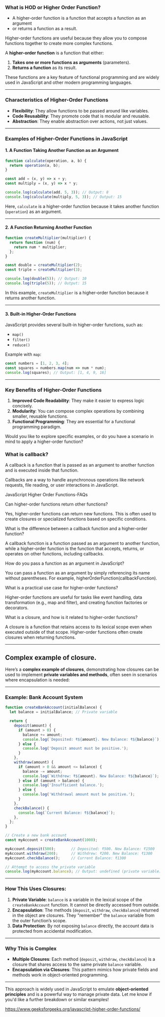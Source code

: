 ### What is HOD or Higher Order Function?

- A higher-order function is a function that accepts a function as an argument 
- or returns a function as a result.

Higher-order functions are useful because they allow you to compose functions together to create more complex functions.

A **higher-order function** is a function that either:

1. **Takes one or more functions as arguments** (parameters).
2. **Returns a function** as its result.

These functions are a key feature of functional programming and are widely used in JavaScript and other modern programming languages.

---

### Characteristics of Higher-Order Functions
- **Flexibility**: They allow functions to be passed around like variables.
- **Code Reusability**: They promote code that is modular and reusable.
- **Abstraction**: They enable abstraction over actions, not just values.

---

### Examples of Higher-Order Functions in JavaScript

#### 1. **A Function Taking Another Function as an Argument**
```javascript
function calculate(operation, a, b) {
  return operation(a, b);
}

const add = (x, y) => x + y;
const multiply = (x, y) => x * y;

console.log(calculate(add, 5, 3)); // Output: 8
console.log(calculate(multiply, 5, 3)); // Output: 15
```
Here, `calculate` is a higher-order function because it takes another function (`operation`) as an argument.

---

#### 2. **A Function Returning Another Function**
```javascript
function createMultiplier(multiplier) {
  return function (num) {
    return num * multiplier;
  };
}

const double = createMultiplier(2);
const triple = createMultiplier(3);

console.log(double(5)); // Output: 10
console.log(triple(5)); // Output: 15
```
In this example, `createMultiplier` is a higher-order function because it returns another function.

---

#### 3. **Built-in Higher-Order Functions**
JavaScript provides several built-in higher-order functions, such as:
- `map()`
- `filter()`
- `reduce()`

Example with `map`:
```javascript
const numbers = [1, 2, 3, 4];
const squares = numbers.map(num => num * num);
console.log(squares); // Output: [1, 4, 9, 16]
```

---

### Key Benefits of Higher-Order Functions
1. **Improved Code Readability**: They make it easier to express logic concisely.
2. **Modularity**: You can compose complex operations by combining smaller, reusable functions.
3. **Functional Programming**: They are essential for a functional programming paradigm.

Would you like to explore specific examples, or do you have a scenario in mind to apply a higher-order function?


### What is callback?

A callback is a function that is passed as an argument to another function and is executed inside that function.

Callbacks are a way to handle asynchronous operations like network requests, file reading, or user interactions in JavaScript.

JavaScript Higher Order Functions-FAQs

Can higher-order functions return other functions?

Yes, higher-order functions can return new functions. This is often used to create closures or specialized functions based on specific conditions.

What is the difference between a callback function and a higher-order function?

A callback function is a function passed as an argument to another function, while a higher-order function is the function that accepts, returns, or operates on other functions, including callbacks.

How do you pass a function as an argument in JavaScript?

You can pass a function as an argument by simply referencing its name without parentheses. For example, higherOrderFunction(callbackFunction).

What is a practical use case for higher-order functions?

Higher-order functions are useful for tasks like event handling, data transformation (e.g., map and filter), and creating function factories or decorators.

What is a closure, and how is it related to higher-order functions?

A closure is a function that retains access to its lexical scope even when executed outside of that scope. Higher-order functions often create closures when returning functions.



--- 
## Complex example of closure. 
Here’s a **complex example of closures**, demonstrating how closures can be used to implement **private variables and methods**, often seen in scenarios where encapsulation is needed:

---

### Example: **Bank Account System**
```javascript
function createBankAccount(initialBalance) {
  let balance = initialBalance; // Private variable

  return {
    deposit(amount) {
      if (amount > 0) {
        balance += amount;
        console.log(`Deposited: ₹${amount}. New Balance: ₹${balance}`);
      } else {
        console.log('Deposit amount must be positive.');
      }
    },
    withdraw(amount) {
      if (amount > 0 && amount <= balance) {
        balance -= amount;
        console.log(`Withdrew: ₹${amount}. New Balance: ₹${balance}`);
      } else if (amount > balance) {
        console.log('Insufficient balance.');
      } else {
        console.log('Withdrawal amount must be positive.');
      }
    },
    checkBalance() {
      console.log(`Current Balance: ₹${balance}`);
    },
  };
}

// Create a new bank account
const myAccount = createBankAccount(1000);

myAccount.deposit(500);       // Deposited: ₹500. New Balance: ₹1500
myAccount.withdraw(200);      // Withdrew: ₹200. New Balance: ₹1300
myAccount.checkBalance();     // Current Balance: ₹1300

// Attempt to access the private variable
console.log(myAccount.balance); // Output: undefined (private variable)
```

---

### How This Uses Closures:
1. **Private Variable**: `balance` is a variable in the lexical scope of the `createBankAccount` function. It cannot be directly accessed from outside.
2. **Encapsulation**: The methods (`deposit`, `withdraw`, `checkBalance`) returned in the object are closures. They "remember" the `balance` variable from the outer function’s scope.
3. **Data Protection**: By not exposing `balance` directly, the account data is protected from accidental modification.

---

### Why This is Complex
- **Multiple Closures**: Each method (`deposit`, `withdraw`, `checkBalance`) is a closure that shares access to the same private `balance` variable.
- **Encapsulation via Closures**: This pattern mimics how private fields and methods work in object-oriented programming.

---

This approach is widely used in JavaScript to emulate **object-oriented principles** and is a powerful way to manage private data. Let me know if you'd like a further breakdown or similar examples!








https://www.geeksforgeeks.org/javascript-higher-order-functions/
